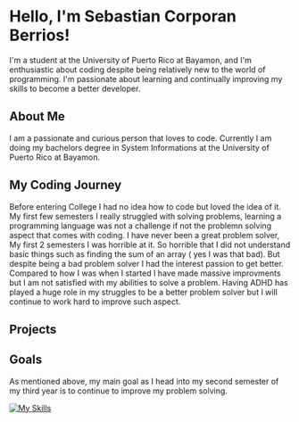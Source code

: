 # Hello, I'm Sebastian Corporan Berrios!

I'm a student at the University of Puerto Rico at Bayamon, and I'm enthusiastic about coding despite being relatively new to the world of programming. I'm passionate about learning and continually improving my skills to become a better developer.

## About Me

I am a passionate and curious person that loves to code.  Currently I am doing my bachelors degree in System Informations at the University of Puerto Rico at Bayamon. 

## My Coding Journey

Before entering College I had no idea how to code but loved the idea of it.  My first few semesters I really struggled with solving problems,  learning a programming language was not a challenge if not the problemn
solving aspect that comes with coding.  I have never been a great problem solver, My first 2 semesters I was horrible at it.  So horrible that I did not understand basic things such as finding the sum of an array ( yes I was that bad).  But despite being a bad problem solver I had the interest passion to get better.  Compared to how I was when I started I have made massive improvments but I am not satisfied with my abilities to solve a problem.  Having ADHD has played a huge role in my struggles to be a better problem solver but I will continue to work hard to improve such aspect.  
## Projects


## Goals

As mentioned above, my main goal as I head into my second semester of my third year is to continue to improve my problem solving. 


[![My Skills](https://skillicons.dev/icons?i=js,html,css,wasm,java,python,eclipse,git,vscode)](https://skillicons.dev)
